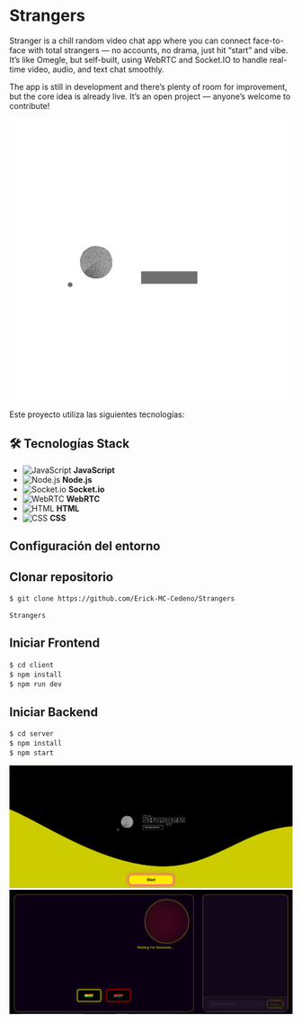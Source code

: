 # Strangers

Stranger is a chill random video chat app where you can connect face-to-face with total strangers — no accounts, no drama, just hit “start” and vibe. It’s like Omegle, but self-built, using WebRTC and Socket.IO to handle real-time video, audio, and text chat smoothly.

The app is still in development and there’s plenty of room for improvement, but the core idea is already live. It’s an open project — anyone’s welcome to contribute!



![strangers-logo](./client//public/black%20yellow%20minimalist%20Idea%20Logo.gif)

Este proyecto utiliza las siguientes tecnologías:

## 🛠️ Tecnologías Stack
- ![JavaScript](https://img.shields.io/badge/JavaScript-323330?style=flat&logo=javascript&logoColor=F7DF1E) **JavaScript**
- ![Node.js](https://img.shields.io/badge/Node.js-43853D?style=flat&logo=node.js&logoColor=white) **Node.js**
- ![Socket.io](https://img.shields.io/badge/Socket.io-010101?style=flat&logo=socket.io&logoColor=white) **Socket.io**
- ![WebRTC](https://img.shields.io/badge/WebRTC-333333?style=flat&logo=webrtc&logoColor=white) **WebRTC**
- ![HTML](https://img.shields.io/badge/HTML-E34F26?style=flat&logo=html5&logoColor=white) **HTML**
- ![CSS](https://img.shields.io/badge/CSS-1572B6?style=flat&logo=css3&logoColor=white) **CSS**

## Configuración del entorno


## Clonar repositorio
```
$ git clone https://github.com/Erick-MC-Cedeno/Strangers
```
```
Strangers
```

## Iniciar Frontend

```bash
$ cd client
$ npm install
$ npm run dev
```

## Iniciar Backend

```bash
$ cd server
$ npm install
$ npm start
```


![Inicio](/client//public//CAPTURAS//INICIO.png)
![Video](/client//public//CAPTURAS/VIDEO.png)
